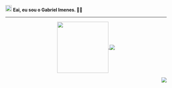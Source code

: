 <img src ="https://raw.githubusercontent.com/iampavangandhi/iampavangandhi/master/gifs/Hi.gif" width="20px"> **Eai, eu sou o Gabriel Imenes. 👨‍💻**

 <hr width = “1” size = “10”>
<p  align="center">
  <a href="https://github.com/imenesg">
  <img
        height="160"
        align="center" src="https://github-readme-stats.vercel.app/api?username=imenesg&show_icons=true&theme=dracula&include_all_commits=true&count_private=true"/>
   
  <img align="center" src="https://github-readme-stats.vercel.app/api/top-langs/?username=imenesg&layout=compact&langs_count=7&theme=dracula"/>
   </p>
  
<p  align="end">
  <img align="center" src="https://media3.giphy.com/media/JGVgtOoVCne8z7zeUa/giphy.gif?cid=790b7611ab2ec316f2c3ca8db76b4ca8a3e4bab81596c5e2&rid=giphy.gif&ct=g" />
 </p> 

